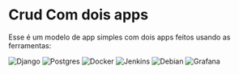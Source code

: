 # Crud Com dois apps

Esse é um modelo de app simples com dois apps feitos usando as ferramentas:

![Django](https://img.shields.io/badge/django-%23092E20.svg?style=for-the-badge&logo=django&logoColor=white) ![Postgres](https://img.shields.io/badge/postgres-%23316192.svg?style=for-the-badge&logo=postgresql&logoColor=white) ![Docker](https://img.shields.io/badge/docker-%230db7ed.svg?style=for-the-badge&logo=docker&logoColor=white) ![Jenkins](https://img.shields.io/badge/jenkins-%232C5263.svg?style=for-the-badge&logo=jenkins&logoColor=white) ![Debian](https://img.shields.io/badge/Debian-D70A53?style=for-the-badge&logo=debian&logoColor=white) ![Grafana](https://img.shields.io/badge/grafana-%23F46800.svg?style=for-the-badge&logo=grafana&logoColor=white)





